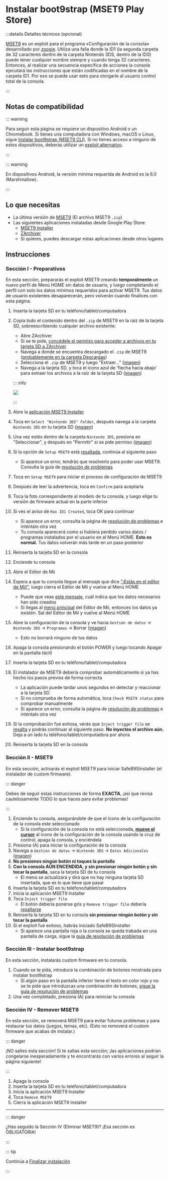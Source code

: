 # Instalar boot9strap (MSET9 Play Store)

:::details Detalles técnicos (opcional)

[MSET9](https://github.com/zoogie/MSET9) es un exploit para el programa «Configuración de la consola» desarrollado por [zoogie](https://github.com/zoogie). Utiliza una falla donde la ID1 (la segunda carpeta de 32 caracteres dentro de la carpeta Nintendo 3DS, dentro de la ID0) puede tener _cualquier_ nombre siempre y cuando tenga 32 caracteres. Entonces, al realizar una secuencia específica de acciones la consola ejecutará las instrucciones que están codificadas en el nombre de la carpeta ID1. Por eso se puede usar esto para otorgarle al usuario control total de la consola.

:::

## Notas de compatibilidad

::: warning

Para seguir esta página se requiere un dispositivo Android o un Chromebook. Si tienes una computadora con Windows, macOS o Linux, sigue [Instalar boot9strap (MSET9 CLI)](installing-boot9strap-\(mset9-cli\)). Si no tienes acceso a ninguno de estos dispositivos, deberás utilizar un [exploit alternativo](https://wiki.hacks.guide/wiki/3DS:Alternate_Exploits).

:::

::: warning

En dispositivos Android, la versión mínima requerida de Android es la 6.0 (Marshmallow).

:::

## Lo que necesitas

- La última versión de [MSET9](https://github.com/hacks-guide/MSET9/releases/latest) (El archivo MSET9 `.zip`)
- Las siguientes aplicaciones instaladas desde Google Play Store:
    - [MSET9 Installer](https://play.google.com/store/apps/details?id=moe.saru.homebrew.console3ds.mset9_installer_android)
    - [ZArchiver](https://play.google.com/store/apps/details?id=ru.zdevs.zarchiver)
    - Si quieres, puedes descargar estas aplicaciones desde otros lugares

## Instrucciones

### Sección I - Preparativos

En esta sección, prepararás el exploit MSET9 creando **temporalmente** un nuevo perfil de Menú HOME sin datos de usuario, y luego completando el perfil con solo los datos mínimos requeridos para activar MSET9. Tus datos de usuario existentes desaparecerán, pero volverán cuando finalices con esta página.

1. Inserta la tarjeta SD en tu teléfono/tablet/computadora

2. Copia todo el contenido dentro del `.zip` de MSET9 en la raíz de la tarjeta SD, sobreescribiendo cualquier archivo existente:

    - Abre ZArchiver
    - Si se te pide, [concédele el permiso para acceder a archivos en tu tarjeta SD a ZArchiver](/images/screenshots/mset9/zarchiver-allow.png)
    - Navega a donde se encuentra descargado el `.zip` de MSET9 ([probablemente en la carpeta Descargas](/images/screenshots/mset9/zarchiver-zip-location.png))
    - Selecciona el `.zip` de MSET9 y luego "Extraer..." ([imagen](/images/screenshots/mset9/zarchiver-extract-1.png))
    - Navega a la tarjeta SD, y toca el icono azul de 'flecha hacia abajo' para extraer los archivos a la raíz de la tarjeta SD ([imagen](/images/screenshots/mset9/zarchiver-extract-2.png))

    ::: info

    ![](/images/screenshots/mset9/mset9-root-layout-android.png)

    :::

3. Abre la [aplicación MSET9 Installer](/images/screenshots/mset9/mset9-setup-android.png)

4. Toca en `Select "Nintendo 3DS" Folder`, después navega a la carpeta `Nintendo 3DS` en tu tarjeta SD ([imagen](/images/screenshots/mset9/select-mset9-folder-1.png))

5. Una vez estés dentro de la carpeta `Nintendo 3DS`, presiona en "Seleccionar", y después en "Permitir" si se pide permiso ([imagen](/images/screenshots/mset9/select-mset9-folder-2.png))

6. Si la opción de `Setup MSET9` está [resaltada](/images/screenshots/mset9/setup-mset9-highlighted.png), continúa al siguiente paso
    - Si aparece un error, tendrás que resolverlo para poder usar MSET9. Consulta la guía de [resolución de problemas](troubleshooting-mset9)

7. Toca en `Setup MSET9` para iniciar el proceso de configuración de MSET9

8. Después de leer la advertencia, toca en `Confirm` para aceptarla

9. Toca la foto correspondiente al modelo de tu consola, y luego elige tu versión de firmware actual en la parte inferior

10. Si ves el aviso de `Hax ID1 Created`, toca OK para continuar
    - Si aparece un error, consulta la página de [resolución de problemas](troubleshooting-mset9) e inténtalo otra vez
    - Tu consola aparecerá como si hubiera perdido varios datos / programas instalados por el usuario en el Menú HOME. **Esto es normal.** Tus datos volverán más tarde en un paso posterior

11. Reinserta la tarjeta SD en la consola

12. Enciende tu consola

13. Abre el Editor de Mii

14. Espera a que tu consola llegue al mensaje que dice ["¡Estás en el editor de Mii!"](/images/screenshots/mset9/mii-welcome.png), luego cierra el Editor de Mii y vuelve al Menú HOME
    - Puede que veas [este mensaje](/images/screenshots/mset9/mii-extdata.png), cuál indica que los datos necesarios han sido creados
    - Si llegas al [menú principal](/images/screenshots/mset9/mii-existing.png) del Editor de Mii, entonces los datos ya existen. Sal del Editor de Mii y vuelve al Menú HOME

15. Abre la configuración de la consola y ve hacia `Gestión de datos` -> `Nintendo 3DS` -> `Programas` -> Borrar ([imagen](/images/screenshots/database-reset.jpg))
    - Esto no borrará ninguno de tus datos

16. Apaga la consola presionando el botón POWER y luego tocando Apagar en la pantalla táctil

17. Inserta la tarjeta SD en tu teléfono/tablet/computadora

18. El instalador de MSET9 debería comprobar automáticamente si ya has hecho los pasos previos de forma correcta
    - La aplicación puede tardar unos segundos en detectar y reaccionar a la tarjeta SD
    - Si no comprueba de forma automática, toca `Check MSET9 status` para comprobar manualmente
    - Si aparece un error, consulta la página de [resolución de problemas](troubleshooting-mset9) e inténtalo otra vez

19. Si la comprobación fue exitosa, verás que `Inject trigger file` se [resalta](/images/screenshots/mset9/inject-trigger-highlighted.png) y podrás continuar al siguiente paso. **No inyectes el archivo aún.** Deja a un lado tu teléfono/tablet/computadora por ahora

20. Reinserta la tarjeta SD en la consola

### Sección II - MSET9

En esta sección, activarás el exploit MSET9 para iniciar SafeB9SInstaller (el instalador de custom firmware).

::: danger

Debes de seguir estas instrucciones de forma **EXACTA**, ¡así que revisa cautelosamente TODO lo que haces para evitar problemas!

:::

1. Enciende tu consola, asegurándote de que el ícono de la configuración de la consola este seleccionado
    - Si la configuración de la consola no está seleccionada, **[mueve el cursor](/images/screenshots/mset9/hover-settings.png)** al ícono de la configuración de la consola usando la cruz de control, apaga la consola, y enciéndela
2. Presiona (A) para iniciar la configuración de la consola
3. Navega a `Gestion de datos` -> `Nintendo 3DS` -> `Datos Adicionales` ([imagen](/images/screenshots/mset9/settings-extdata.png))
4. **No presiones ningún botón ni toques la pantalla**
5. **Con la consola AÚN ENCENDIDA, y sin presionar ningún botón y sin tocar la pantalla**, saca la tarjeta SD de tu consola
    - El menú se actualizará y dirá que no hay ninguna tarjeta SD insertada, que es lo que tiene que pasar
6. Inserta la tarjeta SD en tu teléfono/tablet/computadora
7. Inicia la aplicación MSET9 Installer
8. Toca `Inject trigger file`
    - El botón debería ponerse gris y `Remove trigger file` debería [resaltarse](/images/screenshots/mset9/remove-trigger-highlighted.png)
9. Reinserta la tarjeta SD en tu consola **sin presionar ningún botón y sin tocar la pantalla**
10. Si el exploit fue exitoso, habrás iniciado SafeB9SInstaller
    - Si aparece una pantalla roja o la consola se queda trabada en una pantalla de carga, sigue la [guía de resolución de problemas](troubleshooting-mset9)

### Sección III - Instalar boot9strap

En esta sección, instalarás custom firmware en tu consola.

1. Cuando se te pida, introduce la combinación de botones mostrada para instalar boot9strap
    - Si algún paso en la pantalla inferior tiene el texto en color rojo y no se te pide que introduzcas una combinación de botones, [sigue la guía de resolución de problemas](troubleshooting-mset9)
2. Una vez completado, presiona (A) para reiniciar tu consola

<!--@include: ./_include/configure-luma3ds.md -->

### Sección IV - Remover MSET9

En esta sección, se removerá MSET9 para evitar futuros problemas y para restaurar tus datos (juegos, temas, etc). (Esto no removerá el custom firmware que acabas de instalar.)

::: danger

¡NO saltes esta sección! Si te saltas esta sección; ¡las aplicaciones podrían congelarse inesperadamente y te encontrarás con varios errores al seguir la página siguiente!

:::

1. Apaga la consola
2. Inserta la tarjeta SD en tu teléfono/tablet/computadora
3. Inicia la aplicación MSET9 Installer
4. Toca `Remove MSET9`
5. Cierra la aplicación MSET9 Installer

<!--@include: ./_include/luma3ds-installed-note.md -->

___

::: danger

¿Has seguido la Sección IV (Eliminar MSET9)? ¡Esa sección es OBLIGATORIA!

:::

::: tip

Continúa a [Finalizar instalación](finalizing-setup)

:::
